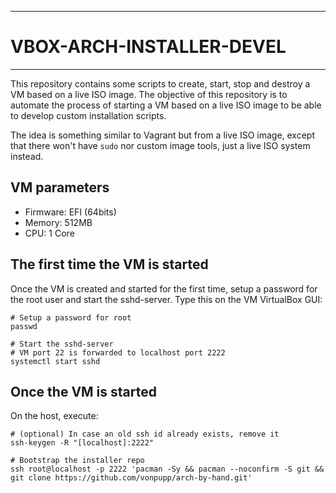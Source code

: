 ********************
# VBOX-ARCH-INSTALLER-DEVEL
********************

This repository contains some scripts to create, start, stop and destroy a VM
based on a live ISO image. The objective of this repository is to automate the
process of starting a VM based on a live ISO image to be able to develop custom
installation scripts.

The idea is something similar to Vagrant but from a live ISO image, except that
there won't have ``sudo`` nor custom image tools, just a live ISO system instead.

## VM parameters

- Firmware: EFI (64bits)
- Memory: 512MB
- CPU: 1 Core

## The first time the VM is started

Once the VM is created and started for the first time, setup a password for the
root user and start the sshd-server. Type this on the VM VirtualBox GUI:

```shell
# Setup a password for root
passwd

# Start the sshd-server
# VM port 22 is forwarded to localhost port 2222
systemctl start sshd
```

## Once the VM is started

On the host, execute:

```shell
# (optional) In case an old ssh id already exists, remove it
ssh-keygen -R "[localhost]:2222"

# Bootstrap the installer repo
ssh root@localhost -p 2222 'pacman -Sy && pacman --noconfirm -S git && git clone https://github.com/vonpupp/arch-by-hand.git'
```
